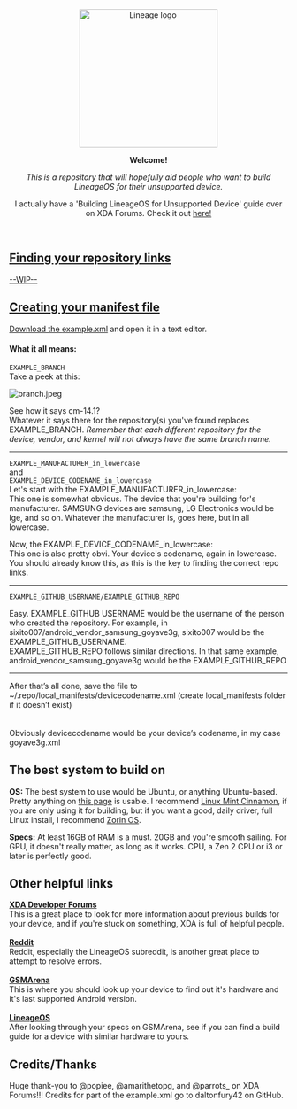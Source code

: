 <div align="center">
  <a href="#">
  	<img src="https://i.imgur.com/i5BD9DX.png" alt="Lineage logo" height="250" />
  </a>
  <br>
  <p>
    <b>Welcome!</b>
  </p>
  <p>
     <i>This is a repository that will hopefully aid people who want to build LineageOS for their unsupported device.</i>
  </p>
  <p>


I actually have a 'Building LineageOS for Unsupported Device' guide over on XDA Forums. Check it out <a href="https://xdaforums.com/t/how-to-actually-build-lineageos-for-an-unsupported-device-for-real-this-time.4686073/">here!
<div align="left">
<br>

## Finding your repository links
--WIP--
  
## Creating your manifest file
Download the [example.xml](https://github.com/kingkwahli/building_lineageos_resources/blob/main/example.xml) and open it in a text editor.  
  

#### **What it all means:**​

`EXAMPLE_BRANCH`  
Take a peek at this:  

![branch.jpeg](https://xdaforums.com/attachments/branch-jpeg.6143177/ "branch.jpeg")

  
See how it says cm-14.1?  
Whatever it says there for the repository(s) you've found replaces EXAMPLE_BRANCH. _Remember that each different repository for the device, vendor, and kernel will not always have the same branch name._  
_____
`EXAMPLE_MANUFACTURER_in_lowercase`  
and  
`EXAMPLE_DEVICE_CODENAME_in_lowercase`  
Let's start with the EXAMPLE_MANUFACTURER_in_lowercase:  
This one is somewhat obvious. The device that you're building for's manufacturer. SAMSUNG devices are samsung, LG Electronics would be lge, and so on. Whatever the manufacturer is, goes here, but in all lowercase.  
  
Now, the EXAMPLE_DEVICE_CODENAME_in_lowercase:  
This one is also pretty obvi. Your device's codename, again in lowercase. You should already know this, as this is the key to finding the correct repo links.  
_____
`EXAMPLE_GITHUB_USERNAME/EXAMPLE_GITHUB_REPO`  
  
Easy. EXAMPLE_GITHUB USERNAME would be the username of the person who created the repository. For example, in sixito007/android_vendor_samsung_goyave3g, sixito007 would be the EXAMPLE_GITHUB_USERNAME.  
EXAMPLE_GITHUB_REPO follows similar directions. In that same example, android_vendor_samsung_goyave3g would be the EXAMPLE_GITHUB_REPO  
_____
After that’s all done, save the file to ~/.repo/local_manifests/devicecodename.xml (create local_manifests folder if it doesn’t exist)  
<br>  
Obviously devicecodename would be your device’s codename, in my case goyave3g.xml
##  The best system to build on
<b>OS:</b> The best system to use would be Ubuntu, or anything Ubuntu-based. Pretty  anything on <tr><td align="center"><a href="https://monovm.com/blog/ubuntu-based-distros/">this page</a> is usable. I recommend  <tr><td align="center"><a href="https://linuxmint.com/">Linux Mint Cinnamon</a>, if you are only using it for building, but if you want a good, daily driver, full Linux install, I recommend <tr><td align="center"><a href="https://zorin.com/os/">Zorin OS</a>.
</tr> 
<b>Specs:</b> At least 16GB of RAM is a must. 20GB and you're smooth sailing. For GPU, it doesn't really matter, as long as it works. CPU, a Zen 2 CPU or i3 or later is perfectly good.

## Other helpful links
  <tr>
    <td align="center"><a href="https://xdaforums.com/"><b>XDA Developer Forums</b> 
 </a>
  </tr>
<br>
This is a great place to look for more information about previous builds for your device, and if you're stuck on something, XDA is full of helpful people.
<br>
<br>
  <tr>
    <td align="center"><a href="https://www.reddit.com/r/LineageOS/"><b>Reddit</b> 
    </a>
</tr>
<br>
Reddit, especially the LineageOS subreddit, is another great place to attempt to resolve errors.
<br>
<br>
  <tr>
    <td align="center"><a href="https://www.gsmarena.com/"><b>GSMArena</b> 
</a>
</tr>
<br>
This is where you should look up your device to find out it's hardware and it's last supported Android version.
<br> <br>
<tr>
    <td align="center"><a href="https://https://wiki.lineageos.org/devices"><b>LineageOS</b> 
 </a>
  </tr>
<br>
After looking through your specs on GSMArena, see if you can find a build guide for a device with similar hardware to yours.


## Credits/Thanks
Huge thank-you to @popiee, @amarithetopg, and @parrots_ on XDA Forums!!!
Credits for part of the example.xml go to daltonfury42 on GitHub.
